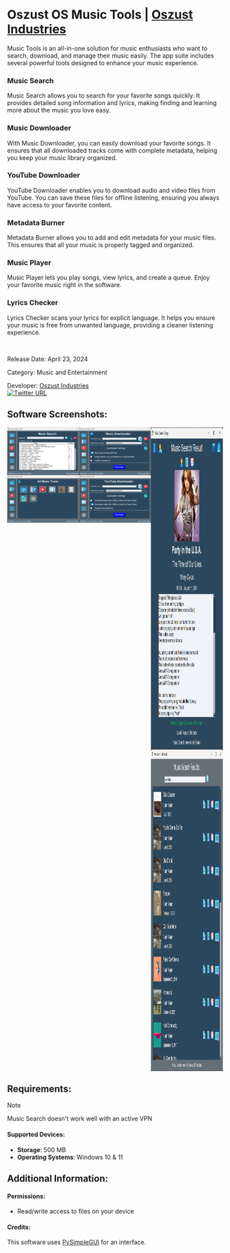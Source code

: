 # Oszust OS Music Tools | [Oszust Industries](https://github.com/Oszust-Industries)

Music Tools is an all-in-one solution for music enthusiasts who want to search, download, and manage their music easily. The app suite includes several powerful tools designed to enhance your music experience.

### Music Search
Music Search allows you to search for your favorite songs quickly. It provides detailed song information and lyrics, making finding and learning more about the music you love easy.

### Music Downloader
With Music Downloader, you can easily download your favorite songs. It ensures that all downloaded tracks come with complete metadata, helping you keep your music library organized.

### YouTube Downloader
YouTube Downloader enables you to download audio and video files from YouTube. You can save these files for offline listening, ensuring you always have access to your favorite content.

### Metadata Burner
Metadata Burner allows you to add and edit metadata for your music files. This ensures that all your music is properly tagged and organized.

### Music Player
Music Player lets you play songs, view lyrics, and create a queue. Enjoy your favorite music right in the software.

### Lyrics Checker
Lyrics Checker scans your lyrics for explicit language. It helps you ensure your music is free from unwanted language, providing a cleaner listening experience.

<br /> 

Release Date: April 23, 2024

Category: Music and Entertainment

Developer: [Oszust Industries](https://github.com/Oszust-Industries)
<br /> [![Twitter URL](https://img.shields.io/twitter/url/https/twitter.com/bukotsunikki.svg?style=social&label=Follow%20%40OszustOS)](https://twitter.com/OszustOS)

## Software Screenshots:

<div style="display: flex; justify-content: center; align-items: flex-start;">
  <div style="flex: 1; text-align: center;">
    <img src="/Screenshots/Home.png?" alt="Home image" width="400" style="vertical-align: top;">
    <img src="/Screenshots/Music%20Tools.png?" alt="Music Tools app image" width="400" style="vertical-align: top;">
  </div>
  <div style="flex: 1; text-align: center;">
    <img src="/Screenshots/Music%20Downloader.png?" alt="Music Downloader image" width="400" style="vertical-align: top;">
    <img src="/Screenshots/YouTube%20Downloader.png?" alt="YouTube Downloader image" width="400" style="vertical-align: top;">
  </div>
  <div style="flex: 1; text-align: center;">
    <img src="/Screenshots/Music%20Search.png?" alt="Music Search image" width="400" height="750" style="vertical-align: top;">
    <img src="/Screenshots/Music%20List%20Search.png?" alt="Music List Search image" width="400" height="750" style="vertical-align: top;">
  </div>
</div>

## Requirements:

> [!NOTE]
> Music Search doesn't work well with an active VPN
#### Supported Devices:

* **Storage**: 500 MB
* **Operating Systems**: Windows 10 & 11

## Additional Information:

#### Permissions: 
* Read/write access to files on your device

#### Credits:

This software uses [PySimpleGUI](https://github.com/PySimpleGUI/PySimpleGUI) for an interface.
